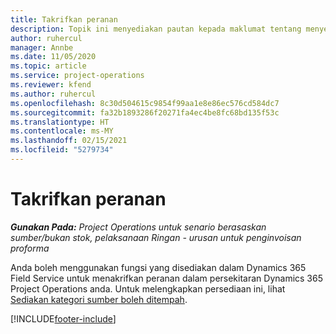 ```yaml
---
title: Takrifkan peranan
description: Topik ini menyediakan pautan kepada maklumat tentang menyediakan kategori sumber yang boleh ditempah.
author: ruhercul
manager: Annbe
ms.date: 11/05/2020
ms.topic: article
ms.service: project-operations
ms.reviewer: kfend
ms.author: ruhercul
ms.openlocfilehash: 8c30d504615c9854f99aa1e8e86ec576cd584dc7
ms.sourcegitcommit: fa32b1893286f20271fa4ec4be8fc68bd135f53c
ms.translationtype: HT
ms.contentlocale: ms-MY
ms.lasthandoff: 02/15/2021
ms.locfileid: "5279734"
---
```

# <a name="define-roles"></a>Takrifkan peranan

_**Gunakan Pada:** Project Operations untuk senario berasaskan sumber/bukan stok, pelaksanaan Ringan - urusan untuk penginvoisan proforma_

Anda boleh menggunakan fungsi yang disediakan dalam Dynamics 365 Field Service untuk menakrifkan peranan dalam persekitaran Dynamics 365 Project Operations anda. Untuk melengkapkan persediaan ini, lihat [Sediakan kategori sumber boleh ditempah](https://docs.microsoft.com/dynamics365/field-service/set-up-bookable-resource-categories).


[!INCLUDE[footer-include](../includes/footer-banner.md)]